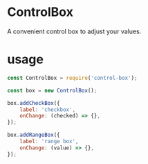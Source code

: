 # ControlBox
A convenient control box to adjust your values.

# usage
```javascript
const ControlBox = require('control-box');

const box = new ControlBox();

box.addCheckBox({
    label: 'checkbox',
    onChange: (checked) => {},
});

box.addRangeBox({
    label: 'range box',
    onChange: (value) => {},
});
```
